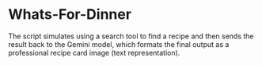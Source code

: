 # Whats-For-Dinner
The script simulates using a search tool to find a recipe and then sends the result back to the Gemini model, which formats the final output as a professional recipe card image (text representation).
